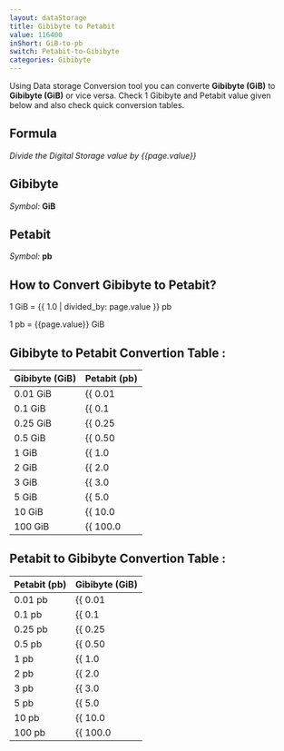 ```yaml
---
layout: dataStorage
title: Gibibyte to Petabit
value: 116400
inShort: GiB-to-pb
switch: Petabit-to-Gibibyte
categories: Gibibyte
---
```


Using Data storage Conversion tool you can converte **Gibibyte (GiB)** to **Gibibyte (GiB)** or vice versa. Check 1 Gibibyte and Petabit value given below and also check quick conversion tables.

## Formula
*Divide the Digital Storage value by {{page.value}}*

## Gibibyte
*Symbol:* **GiB**

## Petabit
*Symbol:* **pb**

## How to Convert Gibibyte to Petabit?

1 GiB = {{ 1.0 | divided_by: page.value }} pb

1 pb = {{page.value}} GiB


## Gibibyte to Petabit Convertion Table :

| Gibibyte (GiB) | Petabit (pb) |
| ---- | ---- |
| 0.01 GiB | {{ 0.01 | divided_by: page.value | round: 12 }} pb |
| 0.1 GiB | {{ 0.1 | divided_by: page.value | round: 12 }} pb |
| 0.25 GiB | {{ 0.25 | divided_by: page.value | round: 12 }} pb |
| 0.5 GiB | {{ 0.50 | divided_by: page.value | round: 12 }} pb |
| 1 GiB | {{ 1.0 | divided_by: page.value | round: 12 }} pb |
| 2 GiB | {{ 2.0 | divided_by: page.value | round: 12 }} pb |
| 3 GiB | {{ 3.0 | divided_by: page.value | round: 12 }} pb |
| 5 GiB | {{ 5.0 | divided_by: page.value | round: 12 }} pb |
| 10 GiB | {{ 10.0 | divided_by: page.value | round: 12 }} pb |
| 100 GiB | {{ 100.0 | divided_by: page.value | round: 12 }} pb |

## Petabit to Gibibyte Convertion Table :

| Petabit (pb) | Gibibyte (GiB) |
| ---- | ---- |
| 0.01 pb | {{ 0.01 | times: page.value | round: 12 }} GiB |
| 0.1 pb | {{ 0.1 | times: page.value | round: 12 }} GiB |
| 0.25 pb | {{ 0.25 | times: page.value | round: 12 }} GiB |
| 0.5 pb | {{ 0.50 | times: page.value | round: 12 }} GiB |
| 1 pb | {{ 1.0 | times: page.value | round: 12 }} GiB |
| 2 pb | {{ 2.0 | times: page.value | round: 12 }} GiB |
| 3 pb | {{ 3.0 | times: page.value | round: 12 }} GiB |
| 5 pb | {{ 5.0 | times: page.value | round: 12 }} GiB |
| 10 pb | {{ 10.0 | times: page.value | round: 12 }} GiB |
| 100 pb | {{ 100.0 | times: page.value | round: 12 }} GiB |


<script>
document.getElementById('selectInput')[13].selected = true
document.getElementById('selectOutput')[18].selected = true
</script>
